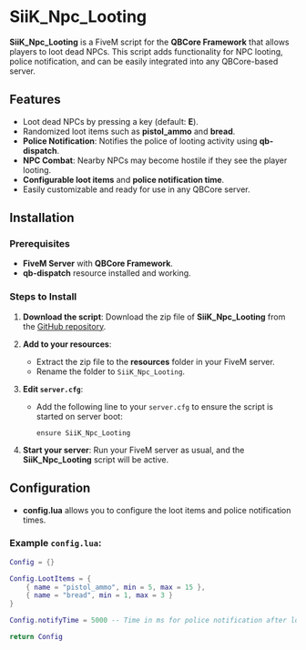 
# SiiK_Npc_Looting

**SiiK_Npc_Looting** is a FiveM script for the **QBCore Framework** that allows players to loot dead NPCs. This script adds functionality for NPC looting, police notification, and can be easily integrated into any QBCore-based server.

## Features

- Loot dead NPCs by pressing a key (default: **E**).
- Randomized loot items such as **pistol_ammo** and **bread**.
- **Police Notification**: Notifies the police of looting activity using **qb-dispatch**.
- **NPC Combat**: Nearby NPCs may become hostile if they see the player looting.
- **Configurable loot items** and **police notification time**.
- Easily customizable and ready for use in any QBCore server.

## Installation

### Prerequisites

- **FiveM Server** with **QBCore Framework**.
- **qb-dispatch** resource installed and working.

### Steps to Install

1. **Download the script**: Download the zip file of **SiiK_Npc_Looting** from the [GitHub repository](https://github.com/your-repository-link).
   
2. **Add to your resources**:
   - Extract the zip file to the **resources** folder in your FiveM server.
   - Rename the folder to `SiiK_Npc_Looting`.

3. **Edit `server.cfg`**:
   - Add the following line to your `server.cfg` to ensure the script is started on server boot:
     ```
     ensure SiiK_Npc_Looting
     ```

4. **Start your server**: Run your FiveM server as usual, and the **SiiK_Npc_Looting** script will be active.

## Configuration

- **config.lua** allows you to configure the loot items and police notification times.

### Example `config.lua`:

```lua
Config = {}

Config.LootItems = {
    { name = "pistol_ammo", min = 5, max = 15 },
    { name = "bread", min = 1, max = 3 }
}

Config.notifyTime = 5000 -- Time in ms for police notification after looting

return Config
